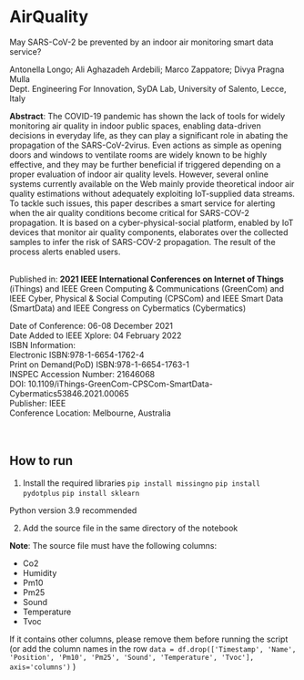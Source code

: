 # AirQuality

May SARS-CoV-2 be prevented by an indoor air monitoring smart data service?

Antonella Longo; Ali Aghazadeh Ardebili; Marco Zappatore; Divya Pragna Mulla <br/>
Dept. Engineering For Innovation, SyDA Lab, University of Salento, Lecce, Italy


**Abstract**:
The COVID-19 pandemic has shown the lack of tools for widely monitoring air quality in indoor public spaces, enabling data-driven decisions in everyday life, as they can play a significant role in abating the propagation of the SARS-CoV-2virus. Even actions as simple as opening doors and windows to ventilate rooms are widely known to be highly effective, and they may be further beneficial if triggered depending on a proper evaluation of indoor air quality levels. However, several online systems currently available on the Web mainly provide theoretical indoor air quality estimations without adequately exploiting IoT-supplied data streams. To tackle such issues, this paper describes a smart service for alerting when the air quality conditions become critical for SARS-COV-2 propagation. 
It is based on a cyber-physical-social platform, enabled by IoT devices that monitor air quality components, elaborates over the collected samples to infer the risk of SARS-COV-2 propagation. The result of the process alerts enabled users. <br/><br/>

Published in: **2021 IEEE International Conferences on Internet of Things** (iThings) and IEEE Green Computing & Communications (GreenCom) and IEEE Cyber, Physical & Social Computing (CPSCom) and IEEE Smart Data (SmartData) and IEEE Congress on Cybermatics (Cybermatics)



Date of Conference: 06-08 December 2021<br/>
Date Added to IEEE Xplore: 04 February 2022<br/>
ISBN Information:<br/>
Electronic ISBN:978-1-6654-1762-4<br/>
Print on Demand(PoD) ISBN:978-1-6654-1763-1<br/>
INSPEC Accession Number: 21646068<br/>
DOI: 10.1109/iThings-GreenCom-CPSCom-SmartData-Cybermatics53846.2021.00065<br/>
Publisher: IEEE<br/>
Conference Location: Melbourne, Australia<br/>
<br/><br/>


## How to run

1. Install the required libraries
`pip install missingno`
`pip install pydotplus`
`pip install sklearn`

Python version 3.9 recommended

2. Add the source file in the same directory of the notebook

**Note**: The source file must have the following columns: 
- Co2
- Humidity 
- Pm10 
- Pm25 
- Sound 
- Temperature 
- Tvoc

If it contains other columns, please remove them before running the script (or add the column names in the row
`data = df.drop(['Timestamp', 'Name', 'Position', 'Pm10', 'Pm25', 'Sound', 'Temperature', 'Tvoc'], axis='columns')` )


